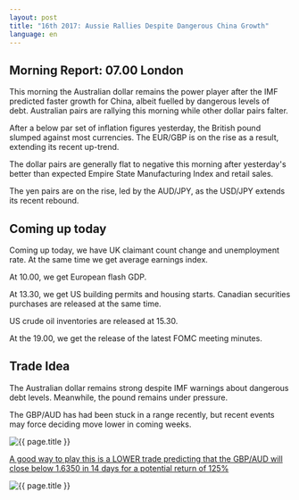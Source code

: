 ```yaml
---
layout: post
title: "16th 2017: Aussie Rallies Despite Dangerous China Growth"
language: en
---
```

## Morning Report: 07.00 London

This morning the Australian dollar remains the power player after the IMF predicted faster growth for China, albeit fuelled by dangerous levels of debt. Australian pairs are rallying this morning while other dollar pairs falter. 

After a below par set of inflation figures yesterday, the British pound slumped against most currencies. The EUR/GBP is on the rise as a result, extending its recent up-trend. 

The dollar pairs are generally flat to negative this morning after yesterday's better than expected Empire State Manufacturing Index and retail sales. 

The yen pairs are on the rise, led by the AUD/JPY, as the USD/JPY extends its recent rebound.

## Coming up today

Coming up today, we have UK claimant count change and unemployment rate. At the same time we get average earnings index. 

At 10.00, we get European flash GDP. 

At 13.30, we get US building permits and housing starts. Canadian securities purchases are released at the same time. 

US crude oil inventories are released at 15.30. 

At the 19.00, we get the release of the latest FOMC meeting minutes. 

## Trade Idea

The Australian dollar remains strong despite IMF warnings about dangerous debt levels. Meanwhile, the pound remains under pressure.

The GBP/AUD has had been stuck in a range recently, but recent events may force deciding move lower in coming weeks.  

<img class="post-image" src="{{ site.url }}/images/2017-08-16_06-51-26.jpg" alt="{{ page.title }}" title="{{ page.title }}">

<a href="%LINK%%?currency=GBP&market=forex&underlying=frxGBPAUD&formname=higherlower&duration_amount=14&duration_units=d&amount=10&amount_type=payout&expiry_type=duration&barrier=1.6350" target="_blank">A good way to play this is a LOWER trade predicting that the GBP/AUD will close below 1.6350 in 14 days for a potential return of 125%</a>

<img class="post-image" src="{{ site.url }}/images/2017-08-16_06-52-27.jpg" alt="{{ page.title }}" title="{{ page.title }}">